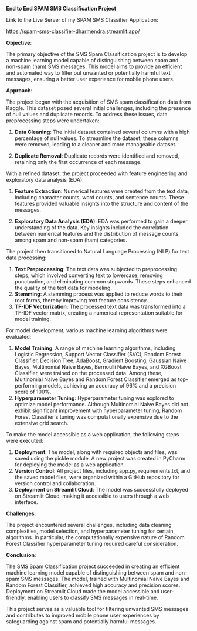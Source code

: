 **End to End SPAM SMS Classification Project**


Link to the Live Server of my SPAM SMS Classifier Application:

https://spam-sms-classifier-dharmendra.streamlit.app/


**Objective**:

The primary objective of the SMS Spam Classification project is to develop a machine learning model capable of distinguishing between spam and non-spam (ham) SMS messages. This model aims to provide an efficient and automated way to filter out unwanted or potentially harmful text messages, ensuring a better user experience for mobile phone users.

**Approach**:

The project began with the acquisition of SMS spam classification data from Kaggle. This dataset posed several initial challenges, including the presence of null values and duplicate records. To address these issues, data preprocessing steps were undertaken:

  1. **Data Cleaning**:
     The initial dataset contained several columns with a high percentage of null values. To streamline the dataset, these columns were removed, 
     leading to a cleaner and more manageable dataset.

  3. **Duplicate Removal**:
     Duplicate records were identified and removed, retaining only the first occurrence of each message.

With a refined dataset, the project proceeded with feature engineering and exploratory data analysis (EDA):

  1. **Feature Extraction**:
     Numerical features were created from the text data, including character counts, word counts, and sentence counts. These features 
     provided valuable insights into the structure and content of the messages.

  3. **Exploratory Data Analysis (EDA)**:
     EDA was performed to gain a deeper understanding of the data. Key insights included the correlation between numerical 
     features and the distribution of message counts among spam and non-spam (ham) categories.

The project then transitioned to Natural Language Processing (NLP) for text data processing:

  1. **Text Preprocessing**:
     The text data was subjected to preprocessing steps, which involved converting text to lowercase, removing punctuation, and eliminating 
     common stopwords. These steps enhanced the quality of the text data for modeling.
  3. **Stemming**:
     A stemming process was applied to reduce words to their root forms, thereby improving text feature consistency.
  5. **TF-IDF Vectorization**:
     The processed text data was transformed into a TF-IDF vector matrix, creating a numerical representation suitable for model training.

For model development, various machine learning algorithms were evaluated:

  1. **Model Training**:
     A range of machine learning algorithms, including Logistic Regression, Support Vector Classifier (SVC), Random Forest Classifier, Decision 
     Tree, AdaBoost, Gradient Boosting, Gaussian Naive Bayes, Multinomial Naive Bayes, Bernoulli Naive Bayes, and XGBoost Classifier, were trained on the processed 
     data. Among these, Multinomial Naive Bayes and Random Forest Classifier emerged as top-performing models, achieving an accuracy of 96% and a precision score 
     of 100%.
  3. **Hyperparameter Tuning**:
     Hyperparameter tuning was explored to optimize model performance. Although Multinomial Naive Bayes did not exhibit significant 
     improvement with hyperparameter tuning, Random Forest Classifier's tuning was computationally expensive due to the extensive grid search.

To make the model accessible as a web application, the following steps were executed:

  1. **Deployment**:
     The model, along with required objects and files, was saved using the pickle module. A new project was created in PyCharm for deploying the 
     model as a web application.
  3. **Version Control**:
     All project files, including app.py, requirements.txt, and the saved model files, were organized within a GitHub repository for version 
     control and collaboration.
  5. **Deployment on Streamlit Cloud**:
     The model was successfully deployed on Streamlit Cloud, making it accessible to users through a web interface.

**Challenges**:

The project encountered several challenges, including data cleaning complexities, model selection, and hyperparameter tuning for certain algorithms. In particular, the computationally expensive nature of Random Forest Classifier hyperparameter tuning required careful consideration.

**Conclusion**:

The SMS Spam Classification project succeeded in creating an efficient machine learning model capable of distinguishing between spam and non-spam SMS messages. The model, trained with Multinomial Naive Bayes and Random Forest Classifier, achieved high accuracy and precision scores. Deployment on Streamlit Cloud made the model accessible and user-friendly, enabling users to classify SMS messages in real-time.

This project serves as a valuable tool for filtering unwanted SMS messages and contributes to improved mobile phone user experiences by safeguarding against spam and potentially harmful messages.
